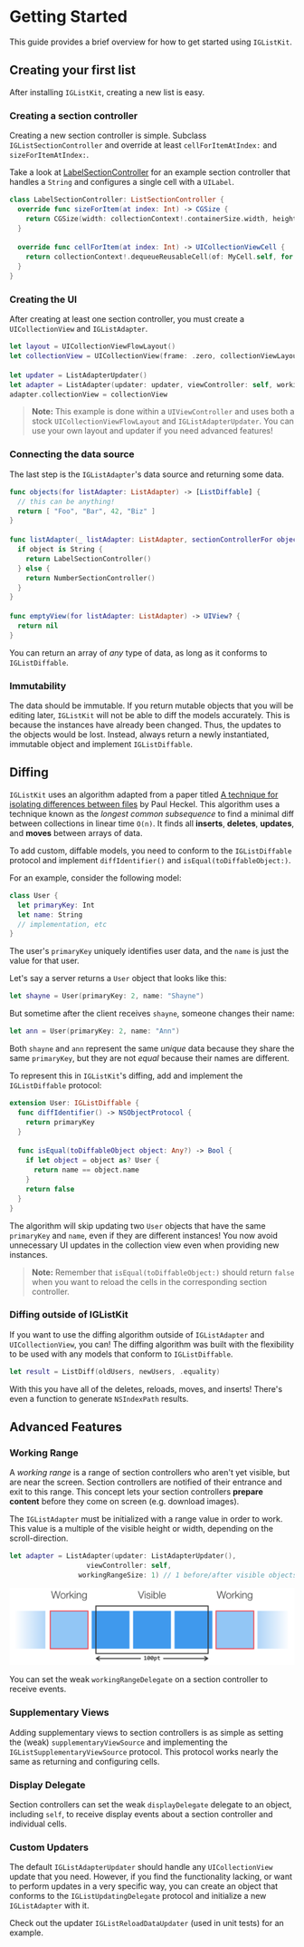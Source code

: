 # Getting Started

This guide provides a brief overview for how to get started using `IGListKit`.

## Creating your first list

After installing `IGListKit`, creating a new list is easy.

### Creating a section controller

Creating a new section controller is simple. Subclass `IGListSectionController` and override at least `cellForItemAtIndex:` and `sizeForItemAtIndex:`.

Take a look at [LabelSectionController](https://raw.githubusercontent.com/Instagram/IGListKit/master/Examples/Examples-iOS/IGListKitExamples/SectionControllers/LabelSectionController.swift) for an example section controller that handles a `String` and configures a single cell with a `UILabel`.

```swift
class LabelSectionController: ListSectionController {
  override func sizeForItem(at index: Int) -> CGSize {
    return CGSize(width: collectionContext!.containerSize.width, height: 55)
  }

  override func cellForItem(at index: Int) -> UICollectionViewCell {
    return collectionContext!.dequeueReusableCell(of: MyCell.self, for: self, at: index)
  }
}
```

### Creating the UI

After creating at least one section controller, you must create a `UICollectionView` and `IGListAdapter`.

```swift
let layout = UICollectionViewFlowLayout()
let collectionView = UICollectionView(frame: .zero, collectionViewLayout: layout)

let updater = ListAdapterUpdater()
let adapter = ListAdapter(updater: updater, viewController: self, workingRangeSize: 0)
adapter.collectionView = collectionView
```

> **Note:** This example is done within a `UIViewController` and uses both a stock `UICollectionViewFlowLayout` and `IGListAdapterUpdater`. You can use your own layout and updater if you need advanced features!

### Connecting the data source

The last step is the `IGListAdapter`'s data source and returning some data.

```swift
func objects(for listAdapter: ListAdapter) -> [ListDiffable] {
  // this can be anything!
  return [ "Foo", "Bar", 42, "Biz" ]
}

func listAdapter(_ listAdapter: ListAdapter, sectionControllerFor object: Any) -> ListSectionController {
  if object is String {
    return LabelSectionController()
  } else {
    return NumberSectionController()
  }
}

func emptyView(for listAdapter: ListAdapter) -> UIView? {
  return nil
}
```

You can return an array of _any_ type of data, as long as it conforms to `IGListDiffable`.

### Immutability

The data should be immutable. If you return mutable objects that you will be editing later, `IGListKit` will not be able to diff the models accurately. This is because the instances have already been changed. Thus, the updates to the objects would be lost. Instead, always return a newly instantiated, immutable object and implement `IGListDiffable`.

## Diffing

`IGListKit` uses an algorithm adapted from a paper titled [A technique for isolating differences between files](http://dl.acm.org/citation.cfm?id=359467&dl=ACM&coll=DL) by Paul Heckel. This algorithm uses a technique known as the *longest common subsequence* to find a minimal diff between collections in linear time `O(n)`. It finds all **inserts**, **deletes**, **updates**, and **moves** between arrays of data.

To add custom, diffable models, you need to conform to the `IGListDiffable` protocol and implement `diffIdentifier()` and `isEqual(toDiffableObject:)`.

For an example, consider the following model:

```swift
class User {
  let primaryKey: Int
  let name: String
  // implementation, etc
}
```

The user's `primaryKey` uniquely identifies user data, and the `name` is just the value for that user.

Let's say a server returns a `User` object that looks like this:

```swift
let shayne = User(primaryKey: 2, name: "Shayne")
```

But sometime after the client receives `shayne`, someone changes their name:

```swift
let ann = User(primaryKey: 2, name: "Ann")
```

Both `shayne` and `ann` represent the same *unique* data because they share the same `primaryKey`, but they are not *equal* because their names are different.

To represent this in `IGListKit`'s diffing, add and implement the `IGListDiffable` protocol:

```swift
extension User: IGListDiffable {
  func diffIdentifier() -> NSObjectProtocol {
    return primaryKey
  }

  func isEqual(toDiffableObject object: Any?) -> Bool {
    if let object = object as? User {
      return name == object.name
    }
    return false
  }
}
```

The algorithm will skip updating two `User` objects that have the same `primaryKey` and `name`, even if they are different instances! You now avoid unnecessary UI updates in the collection view even when providing new instances.

> **Note:** Remember that `isEqual(toDiffableObject:)` should return `false` when you want to reload the cells in the corresponding section controller.

### Diffing outside of IGListKit

If you want to use the diffing algorithm outside of `IGListAdapter` and `UICollectionView`, you can! The diffing algorithm was built with the flexibility to be used with any models that conform to `IGListDiffable`.

```swift
let result = ListDiff(oldUsers, newUsers, .equality)
```

With this you have all of the deletes, reloads, moves, and inserts! There's even a function to generate `NSIndexPath` results.

## Advanced Features

### Working Range

A *working range* is a range of section controllers who aren't yet visible, but are near the screen. Section controllers are notified of their entrance and exit to this range. This concept lets your section controllers **prepare content** before they come on screen (e.g. download images).

The `IGListAdapter` must be initialized with a range value in order to work. This value is a multiple of the visible height or width, depending on the scroll-direction.

```swift
let adapter = ListAdapter(updater: ListAdapterUpdater(),
                   viewController: self,
                 workingRangeSize: 1) // 1 before/after visible objects
```

![working-range](https://raw.githubusercontent.com/Instagram/IGListKit/master/Resources/workingrange.png)

You can set the weak `workingRangeDelegate` on a section controller to receive events.

### Supplementary Views

Adding supplementary views to section controllers is as simple as setting the (weak) `supplementaryViewSource` and implementing the `IGListSupplementaryViewSource` protocol. This protocol works nearly the same as returning and configuring cells.

### Display Delegate

Section controllers can set the weak `displayDelegate` delegate to an object, including `self`, to receive display events about a section controller and individual cells.

### Custom Updaters

The default `IGListAdapterUpdater` should handle any `UICollectionView` update that you need. However, if you find the functionality lacking, or want to perform updates in a very specific way, you can create an object that conforms to the `IGListUpdatingDelegate` protocol and initialize a new `IGListAdapter` with it.

Check out the updater `IGListReloadDataUpdater` (used in unit tests) for an example.
